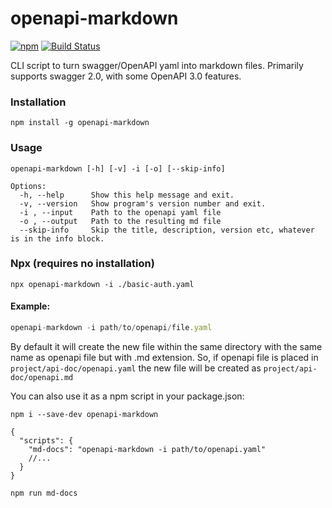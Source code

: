 # openapi-markdown

[![npm][npm-image]][npm-url] [![Build Status][travis-image]][travis-url]

CLI script to turn swagger/OpenAPI yaml into markdown files.
Primarily supports swagger 2.0, with some OpenAPI 3.0 features.

### Installation

    npm install -g openapi-markdown

### Usage

```
openapi-markdown [-h] [-v] -i [-o] [--skip-info]

Options:
  -h, --help      Show this help message and exit.
  -v, --version   Show program's version number and exit.
  -i , --input    Path to the openapi yaml file
  -o , --output   Path to the resulting md file
  --skip-info     Skip the title, description, version etc, whatever is in the info block.

```

### Npx (requires no installation)

```
npx openapi-markdown -i ./basic-auth.yaml
```

#### Example:

```javascript
openapi-markdown -i path/to/openapi/file.yaml
```

By default it will create the new file within the same directory with the same name as openapi file but with .md extension.
So, if openapi file is placed in `project/api-doc/openapi.yaml` the new file will be created as `project/api-doc/openapi.md`

You can also use it as a npm script in your package.json:

    npm i --save-dev openapi-markdown

```jsonc
{
  "scripts": {
    "md-docs": "openapi-markdown -i path/to/openapi.yaml"
    //...
  }
}
```

    npm run md-docs

[npm-url]: https://www.npmjs.com/package/openapi-markdown
[npm-image]: https://img.shields.io/npm/v/openapi-markdown.svg
[travis-url]: https://travis-ci.org/theBenForce/openapi-markdown
[travis-image]: https://travis-ci.org/theBenForce/openapi-markdown.svg?branch=master
